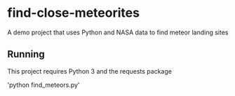  # find-close-meteorites
A demo project that uses Python and NASA data to find meteor landing sites

## Running

This project requires Python 3 and the requests package

'python find_meteors.py'
